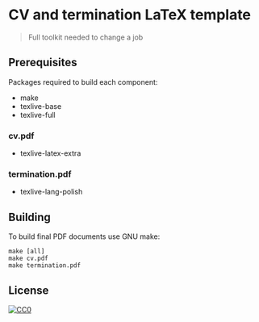 # CV and termination LaTeX template
> Full toolkit needed to change a job

## Prerequisites
Packages required to build each component:
- make
- texlive-base
- texlive-full

### cv.pdf
- texlive-latex-extra

### termination.pdf
- texlive-lang-polish

## Building
To build final PDF documents use GNU make:
```
make [all]
make cv.pdf
make termination.pdf
```

## License

[![CC0](https://licensebuttons.net/p/zero/1.0/88x31.png)](http://creativecommons.org/publicdomain/zero/1.0/)
